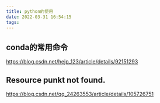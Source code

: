 ```yaml
---
title: python的使用
date: 2022-03-31 16:54:15
tags:
---
```


## conda的常用命令

https://blog.csdn.net/hejp_123/article/details/92151293



## Resource punkt not found.

https://blog.csdn.net/qq_24263553/article/details/105726751

